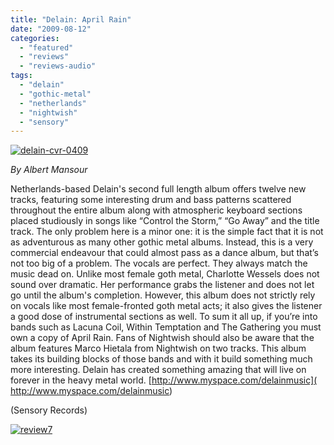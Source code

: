 ```yaml
---
title: "Delain: April Rain"
date: "2009-08-12"
categories: 
  - "featured"
  - "reviews"
  - "reviews-audio"
tags: 
  - "delain"
  - "gothic-metal"
  - "netherlands"
  - "nightwish"
  - "sensory"
---
```


[![delain-cvr-0409](http://www.hellbound.ca/wp-content/uploads/2009/08/delain-cvr-0409-300x300.jpg "delain-cvr-0409")](http://www.hellbound.ca/wp-content/uploads/2009/08/delain-cvr-0409.jpg)

_By Albert Mansour_

Netherlands-based Delain's second full length album offers twelve new tracks, featuring some interesting drum and bass patterns scattered throughout the entire album along with atmospheric keyboard sections placed studiously in songs like “Control the Storm,” “Go Away” and the title track. The only problem here is a minor one: it is the simple fact that it is not as adventurous as many other gothic metal albums. Instead, this is a very commercial endeavour that could almost pass as a dance album, but that’s not too big of a problem. The vocals are perfect. They always match the music dead on. Unlike most female goth metal, Charlotte Wessels does not sound over dramatic. Her performance grabs the listener and does not let go until the album's completion. However, this album does not strictly rely on vocals like most female-fronted goth metal acts; it also gives the listener a good dose of instrumental sections as well. To sum it all up, if you’re into bands such as Lacuna Coil, Within Temptation and The Gathering you must own a copy of April Rain. Fans of Nightwish should also be aware that the album features Marco Hietala from Nightwish on two tracks. This album takes its building blocks of those bands and with it build something much more interesting. Delain has created something amazing that will live on forever in the heavy metal world. [http://www.myspace.com/delainmusic]( http://www.myspace.com/delainmusic)

(Sensory Records)

[![review7](http://www.hellbound.ca/wp-content/uploads/2009/08/review7.png "review7")](http://www.hellbound.ca/wp-content/uploads/2009/08/review7.png)
